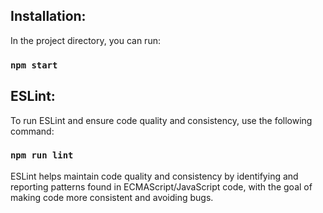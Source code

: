 ## Installation:

In the project directory, you can run:

### `npm start`

## ESLint:

To run ESLint and ensure code quality and consistency, use the following command:

### `npm run lint`

ESLint helps maintain code quality and consistency by identifying and reporting patterns found in ECMAScript/JavaScript code, with the goal of making code more consistent and avoiding bugs.